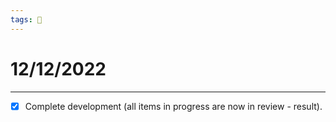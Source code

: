 ```yaml
---
tags: 📆
---
```


# 12/12/2022
---

- [x] Complete development (all items in progress are now in review - result).



